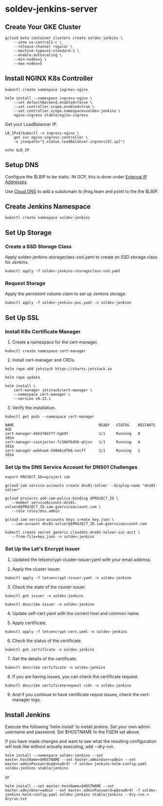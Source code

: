 # soldev-jenkins-server 

## Create Your GKE Cluster

```
gcloud beta container clusters create soldev-jenkins \
    --zone us-central1-c \
    --release-channel regular \
    --machine-type=n1-standard-1 \
    --enable-autoscaling \
    --min-nodes=1 \
    --max-nodes=5
```

## Install NGINX K8s Controller

```
kubectl create namespace ingress-nginx

helm install --namespace ingress-nginx \
    --set defaultBackend.enabled=false \
    --set controller.scope.enabled=true \
    --set controller.scope.namespace=soldev-jenkins \
    nginx-ingress stable/nginx-ingress
```

Get your LoadBalancer IP.

```
LB_IP=$(kubectl -n ingress-nginx \
    get svc nginx-ingress-controller \
    -o jsonpath="{.status.loadBalancer.ingress[0].ip}")

echo $LB_IP
```

## Setup DNS
Configure the $LBIP to be static. IN GCP, this is done under [External IP Addresses](https://console.cloud.google.com/networking/addresses/list?organizationId=201145417873).

Use [Cloud DNS](https://console.cloud.google.com/net-services/dns/zones) to add a subdomain to jfrog.team and point to the the $LBIP.

## Create Jenkins Namespace
```
kubectl create namespace soldev-jenkins
```

## Set Up Storage
### Create a SSD Storage Class
Apply soldev-jenkins-storageclass-ssd.yaml to create an SSD storage class for Jenkins.

```
kubectl apply -f soldev-jenkins-storageclass-ssd.yaml
```

### Request Storage
Apply the persistent volume claim to set up Jenkins storage.

```
kubectl apply -f soldev-jenkins-pvc.yaml -n soldev-jenkins
```

## Set Up SSL
### Install K8s Certificate Manager

1. Create a namespace for the cert-manager.

```
kubectl create namespace cert-manager
```
2. Install cert-manager and CRDs.

```
helm repo add jetstack https://charts.jetstack.io

helm repo update

helm install \
    cert-manager jetstack/cert-manager \
    --namespace cert-manager \
    --version v0.13.1
```

3. Verify the installation.

```
kubectl get pods --namespace cert-manager

NAME                                       READY   STATUS    RESTARTS   AGE
cert-manager-6b5d76bf77-hgb9f              1/1     Running   0          101m
cert-manager-cainjector-7c5667645b-qhjvv   1/1     Running   0          101m
cert-manager-webhook-59846cdfb6-xncff      1/1     Running   1          101m
```
### Set Up the DNS Service Account for DNS01 Challenges

```
export PROJECT_ID=<project id>

gcloud iam service-accounts create dns01-solver --display-name "dns01-solver"

gcloud projects add-iam-policy-binding $PROJECT_ID \
   --member serviceAccount:dns01-solver@$PROJECT_ID.iam.gserviceaccount.com \
   --role roles/dns.admin

gcloud iam service-accounts keys create key.json \
   --iam-account dns01-solver@$PROJECT_ID.iam.gserviceaccount.com

kubectl create secret generic clouddns-dns01-solver-svc-acct \
   --from-file=key.json -n soldev-jenkins
```

### Set Up the Let's Encrypt Issuer
1. Updated the letsencrypt-cluster-issuer.yaml with your email address.

2. Apply the cluster issuer.

```
kubectl apply -f letsencrypt-issuer.yaml -n soldev-jenkins
```

3. Check the state of the cluster issuer.

```
kubectl get issuer -n soldev-jenkins

kubectl describe issuer -n soldev-jenkins
```

4. Update self-cert.yaml with the correct host and common name.

5. Apply certificate.

```
kubectl apply -f letsencrypt-cert.yaml -n soldev-jenkins
```
6. Check the status of the certificate.

```
kubectl get certificate -n soldev-jenkins
```

7. Get the details of the certificate.

```
kubectl describe certificate -n soldev-jenkins
```

8. If you are having issues, you can check the certificate request.

```
kubectl describe certificaterequest <id> -n soldev-jenkins
```

9. And if you continue to have certificate requst issues, check the cert-manager logs.

## Install Jenkins
Execute the following 'helm install' to install jenkins. Set your own admin username and password. Set $HOSTNAME to the FQDN set above.

If you have made changes and want to see what the resulting configuration will look like without actually executing, add --dry-run.

```
helm install --namespace soldev-jenkins --set master.hostName=$HOSTNAME --set master.adminUser=admin --set master.adminPassword=p@ssw0rd! -f soldev-jenkins-helm-config.yaml soldev-jenkins stable/jenkins
```
or

```
helm install --set master.hostName=$HOSTNAME --set master.adminUser=admin --set master.adminPassword=p@ssw0rd! -f soldev-jenkins-helm-config.yaml soldev-jenkins stable/jenkins --dry-run > dryrun.txt
```
